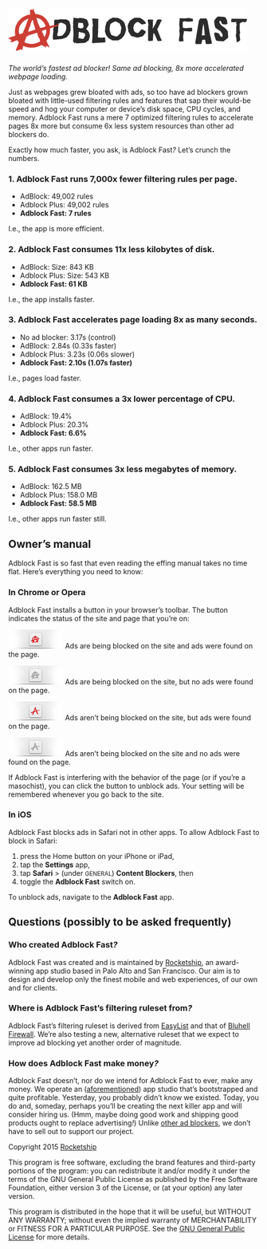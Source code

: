 # ![Adblock Fast](assets/promo/adblockfast.png)

*The world’s fastest ad blocker! Same ad blocking, 8x more accelerated webpage
loading.*

Just as webpages grew bloated with ads, so too have ad blockers grown bloated
with little-used filtering rules and features that sap their would-be speed and
hog your computer or device’s disk space, CPU cycles, and memory. Adblock Fast
runs a mere 7 optimized filtering rules to accelerate pages 8x more but consume
6x less system resources than other ad blockers do.

Exactly how much faster, you ask, is Adblock Fast<em>?</em> Let’s crunch the
numbers.

### 1. Adblock Fast runs 7,000x fewer filtering rules per page.

* AdBlock: 49,002 rules
* Adblock Plus: 49,002 rules
* **Adblock Fast: 7 rules**

I.e., the app is more efficient.

### 2. Adblock Fast consumes 11x less kilobytes of disk.

* AdBlock: Size: 843 KB
* Adblock Plus: Size: 543 KB
* **Adblock Fast: 61 KB**

I.e., the app installs faster.

### 3. Adblock Fast accelerates page loading 8x as many seconds.

* No ad blocker: 3.17s (control)
* AdBlock: 2.84s (0.33s faster)
* Adblock Plus: 3.23s (0.06s slower)
* **Adblock Fast: 2.10s (1.07s faster)**

I.e., pages load faster.

### 4. Adblock Fast consumes a 3x lower percentage of CPU.

* AdBlock: 19.4%
* Adblock Plus: 20.3%
* **Adblock Fast: 6.6%**

I.e., other apps run faster.

### 5. Adblock Fast consumes 3x less megabytes of memory.

* AdBlock: 162.5 MB
* Adblock Plus: 158.0 MB
* **Adblock Fast: 58.5 MB**

I.e., other apps run faster still.

## Owner’s manual

Adblock Fast is so fast that even reading the effing manual takes no time flat.
Here’s everything you need to know:

### In Chrome or Opera

Adblock Fast installs a button in your browser’s toolbar. The button indicates
the status of the site and page that you’re on:

![Blocked ads](opera/chrome/images/blocked-ads.png) Ads are being blocked on the
site and ads were found on the page.

![Blocked](opera/chrome/images/blocked.png) Ads are being blocked on the site,
but no ads were found on the page.

![Unblocked ads](opera/chrome/images/unblocked-ads.png) Ads aren’t being blocked
on the site, but ads were found on the page.

![Unblocked](opera/chrome/images/unblocked.png) Ads aren’t being blocked on the
site and no ads were found on the page.

If Adblock Fast is interfering with the behavior of the page (or if you’re a
masochist), you can click the button to unblock ads. Your setting will be
remembered whenever you go back to the site.

### In iOS

Adblock Fast blocks ads in Safari not in other apps. To allow Adblock Fast to
block in Safari:

1. press the Home button on your iPhone or iPad,
2. tap the **Settings** app,
3. tap **Safari** > (under <small>GENERAL</small>) **Content Blockers**, then
4. toggle the **Adblock Fast** switch on.

To unblock ads, navigate to the **Adblock Fast** app.

## Questions (possibly to be asked frequently)

### Who created Adblock Fast<em>?</em>

Adblock Fast was created and is maintained by
[Rocketship](http://rocketshipapps.com/), an award-winning app studio based in
Palo Alto and San Francisco. Our aim is to design and develop only the finest
mobile and web experiences, of our own and for clients.

### Where is Adblock Fast’s filtering ruleset from<em>?</em>

Adblock Fast’s filtering ruleset is derived from
[EasyList](https://easylist.adblockplus.org/en/) and that of
[Bluhell Firewall](https://addons.mozilla.org/en-Us/firefox/addon/bluhell-firewall/).
We’re also testing a new, alternative ruleset that we expect to improve ad
blocking yet another order of magnitude.

### How does Adblock Fast make money<em>?</em>

Adblock Fast doesn’t, nor do we intend for Adblock Fast to ever, make any money.
We operate an ([aforementioned](#who-created-adblock-fast)) app studio that’s
bootstrapped and quite profitable. Yesterday, you probably didn’t know we
existed. Today, you do and, someday, perhaps you’ll be creating the next killer
app and will consider hiring us. (Hmm, maybe doing good work and shipping good
products ought to replace advertising<em>!</em>) Unlike
[other ad blockers](http://techcrunch.com/2013/07/06/google-and-others-reportedly-pay-adblock-plus-to-show-you-ads-anyway/),
we don’t have to sell out to support our project.

Copyright 2015 [Rocketship](http://rocketshipapps.com/)

This program is free software, excluding the brand features and third-party
portions of the program: you can redistribute it and/or modify it under the
terms of the GNU General Public License as published by the Free Software
Foundation, either version 3 of the License, or (at your option) any later
version.

This program is distributed in the hope that it will be useful, but WITHOUT ANY
WARRANTY; without even the implied warranty of MERCHANTABILITY or FITNESS FOR A
PARTICULAR PURPOSE. See the
[GNU General Public License](https://www.gnu.org/licenses/gpl.html) for more
details.
